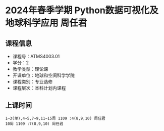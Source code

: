 # 2024年春季学期 Python数据可视化及地球科学应用 周任君






## 课程信息

- 课程号：ATMS4003.01
- 学分：2
- 教学类型：理论课
- 开课单位：地球和空间科学学院
- 课程类别：专业选修
- 课程层次：本科计划内课程

## 上课时间

```
1~3(单),4~5,7~9,11~15周 1109 :4(8,9,10) 周任君
10周 1109 :7(8,9,10) 周任君
```

